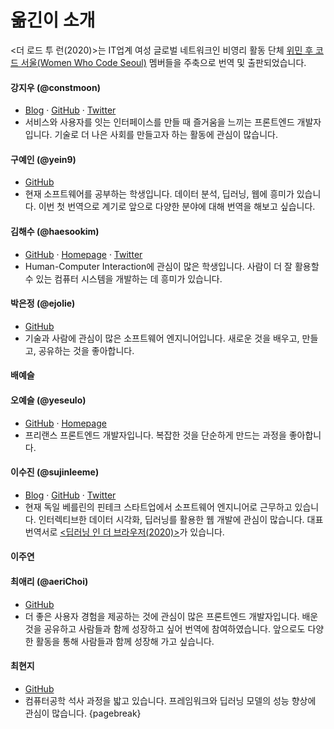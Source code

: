 # 옮긴이 소개

<더 로드 투 런(2020)>는 IT업계 여성 글로벌 네트워크인 비영리 활동 단체 [위민 후 코드 서울(Women Who Code Seoul)](https://www.womenwhocode.com/seoul) 멤버들을 주축으로 번역 및 출판되었습니다.

#### 강지우 (@constmoon)
- [Blog](https://constmoon.github.io) · [GitHub](https://github.com/constmoon) · [Twitter](https://twitter.com/constmoon)
- 서비스와 사용자를 잇는 인터페이스를 만들 때 즐거움을 느끼는 프론트엔드 개발자입니다. 기술로 더 나은 사회를 만들고자 하는 활동에 관심이 많습니다.

#### 구예인 (@yein9)
- [GitHub](https://github.com/yein9/)
- 현재 소프트웨어를 공부하는 학생입니다. 데이터 분석, 딥러닝, 웹에 흥미가 있습니다. 이번 첫 번역으로 계기로 앞으로 다양한 분야에 대해 번역을 해보고 싶습니다.

#### 김해수 (@haesookim)
- [GitHub](https://github.com/haesookim/) · [Homepage](http://haesookim.info/) · [Twitter](https://twitter.com/haesooheatherk)
- Human-Computer Interaction에 관심이 많은 학생입니다. 사람이 더 잘 활용할 수 있는 컴퓨터 시스템을 개발하는 데 흥미가 있습니다.

#### 박은정 (@ejolie)
- [GitHub](https://github.com/ejolie)
- 기술과 사람에 관심이 많은 소프트웨어 엔지니어입니다. 새로운 것을 배우고, 만들고, 공유하는 것을 좋아합니다.

#### 배예슬

#### 오예슬 (@yeseulo)
- [GitHub](https://github.com/yeseulo/) · [Homepage](https://yeseulo.kr/)
- 프리랜스 프론트엔드 개발자입니다. 복잡한 것을 단순하게 만드는 과정을 좋아합니다.

#### 이수진 (@sujinleeme)
- [Blog](https://sujinlee.me/) · [GitHub](https://github.com/sujinleeme/) · [Twitter](https://twitter.com/sujinleeme)
- 현재 독일 베를린의 핀테크 스타트업에서 소프트웨어 엔지니어로 근무하고 있습니다. 인터렉티브한 데이터 시각화, 딥러닝를 활용한 웹 개발에 관심이 많습니다. 대표 번역서로 [<딥러닝 인 더 브라우저(2020)>](http://www.yes24.com/Product/Goods/88244652)가 있습니다.

#### 이주연

#### 최애리 (@aeriChoi)
- [GitHub](https://github.com/aeriChoi)
- 더 좋은 사용자 경험을 제공하는 것에 관심이 많은 프론트엔드 개발자입니다. 배운 것을 공유하고 사람들과 함께 성장하고 싶어 번역에 참여하였습니다. 앞으로도 다양한 활동을 통해 사람들과 함께 성장해 가고 싶습니다.

#### 최현지
- [GitHub](https://github.com/hjbc0921/)
- 컴퓨터공학 석사 과정을 밟고 있습니다. 프레임워크와 딥러닝 모델의 성능 향상에 관심이 많습니다.
{pagebreak}
